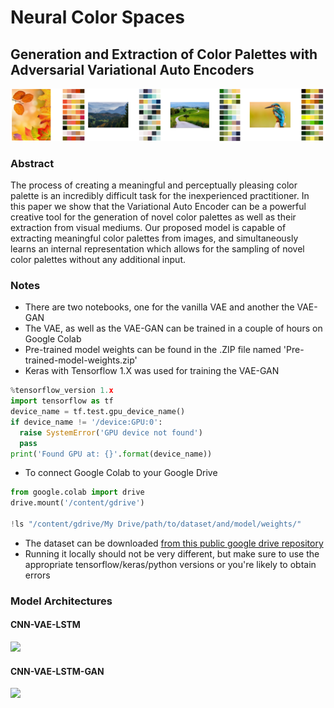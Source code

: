# Neural Color Spaces
## Generation and Extraction of Color Palettes with Adversarial Variational Auto Encoders
![](figures/Figure1Example.png)

### Abstract

The process of creating a meaningful and perceptually pleasing color palette is an incredibly difficult task for the inexperienced practitioner. In this paper we show that the Variational Auto Encoder can be a powerful creative tool for the generation of novel color palettes as well as their extraction from visual mediums. Our proposed model is capable of extracting meaningful color palettes from images, and simultaneously learns an internal representation which allows for the sampling of novel color palettes without any additional input.

### Notes
- There are two notebooks, one for the vanilla VAE and another the VAE-GAN
- The VAE, as well as the VAE-GAN can be trained in a couple of hours on Google Colab
- Pre-trained model weights can be found in the .ZIP file named 'Pre-trained-model-weights.zip'
- Keras with Tensorflow 1.X was used for training the VAE-GAN
```python
%tensorflow_version 1.x
import tensorflow as tf
device_name = tf.test.gpu_device_name()
if device_name != '/device:GPU:0':
  raise SystemError('GPU device not found')
  pass
print('Found GPU at: {}'.format(device_name))
```
- To connect Google Colab to your Google Drive
```python
from google.colab import drive
drive.mount('/content/gdrive')

!ls "/content/gdrive/My Drive/path/to/dataset/and/model/weights/"
```
- The dataset can be downloaded [from this public google drive repository](https://drive.google.com/file/d/1FvU_IvhSpues4O_Ac8Gn7dHBaX9xaxPy/view?usp=sharing)
- Running it locally should not be very different, but make sure to use the appropriate tensorflow/keras/python versions or you're likely to obtain errors

### Model Architectures
#### CNN-VAE-LSTM
![](cnnvaelstm.png)

#### CNN-VAE-LSTM-GAN
![](GAN_diagram.png)
